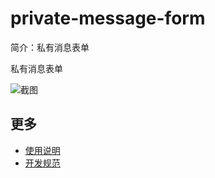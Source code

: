 # private-message-form

简介：私有消息表单

私有消息表单

![截图](https://gw.alicdn.com/tfs/TB1pz0tjr_I8KJjy1XaXXbsxpXa-996-682.png)

## 更多

* [使用说明](http://gitlab.alibaba-inc.com/ice/notes/issues/830)
* [开发规范](http://gitlab.alibaba-inc.com/ice/notes/issues/830)
